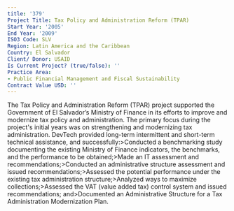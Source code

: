 ```yaml
---
title: '379'
Project Title: Tax Policy and Administration Reform (TPAR)
Start Year: '2005'
End Year: '2009'
ISO3 Code: SLV
Region: Latin America and the Caribbean
Country: El Salvador
Client/ Donor: USAID
Is Current Project? (true/false): ''
Practice Area:
- Public Financial Management and Fiscal Sustainability
Contract Value USD: ''
---
```


The Tax Policy and Administration Reform (TPAR) project supported the Government of El Salvador’s Ministry of Finance in its efforts to improve and modernize tax policy and administration. The primary focus during the project's initial years was on strengthening and modernizing tax administration. DevTech provided long-term intermittent and short-term technical assistance, and successfully:>Conducted a benchmarking study documenting the existing Ministry of Finance indicators, the benchmarks, and the performance to be obtained;>Made an IT assessment and recommendations;>Conducted an administrative structure assessment and issued recommendations;>Assessed the potential performance under the existing tax administration structure;>Analyzed ways to maximize collections;>Assessed the VAT (value added tax) control system and issued recommendations; and>Documented an Administrative Structure for a Tax Administration Modernization Plan.